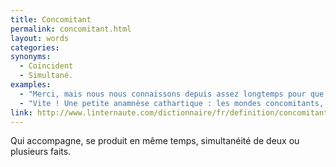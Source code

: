 ```yaml
---
title: Concomitant
permalink: concomitant.html
layout: words
categories:
synonyms:
  - Coïncident
  - Simultané.
examples:
  - "Merci, mais nous nous connaissons depuis assez longtemps pour que vous sachiez qu'il y a trois choses différentes : ce que je dis, ce que je pense, et ce que j'écris. Et cela fait trois mondes concomitants. Sans parler de ce que je ne dis pas, de ce que je n'écris pas, et de ce que je ne pense pas..."
  - "Vite ! Une petite anamnèse cathartique : les mondes concomitants, ce que j'écris, ce que je pense..."
link: http://www.linternaute.com/dictionnaire/fr/definition/concomitant/
---
```


Qui accompagne, se produit en même temps, simultanéité de deux ou plusieurs faits.
